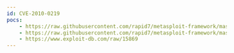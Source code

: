 ```yaml
---
id: CVE-2010-0219
pocs:
    - https://raw.githubusercontent.com/rapid7/metasploit-framework/master/modules/exploits/multi/http/axis2_deployer.rb
    - https://raw.githubusercontent.com/rapid7/metasploit-framework/master/modules/auxiliary/scanner/http/axis_login.rb
    - https://www.exploit-db.com/raw/15869
---
```

